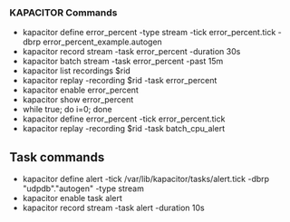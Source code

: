 ### KAPACITOR Commands
- kapacitor define error_percent -type stream -tick error_percent.tick -dbrp error_percent_example.autogen
- kapacitor record stream -task error_percent -duration 30s
- kapacitor batch stream -task error_percent -past 15m
- kapacitor list recordings $rid
- kapacitor replay -recording $rid -task error_percent
- kapacitor enable error_percent
- kapacitor show error_percent
- while true; do i=0; done
- kapacitor define error_percent -tick error_percent.tick
- kapacitor replay -recording $rid -task batch_cpu_alert

## Task commands
- kapacitor define alert -tick /var/lib/kapacitor/tasks/alert.tick -dbrp "udpdb"."autogen" -type stream
- kapacitor enable task alert
- kapacitor record stream  -task alert  -duration 10s
